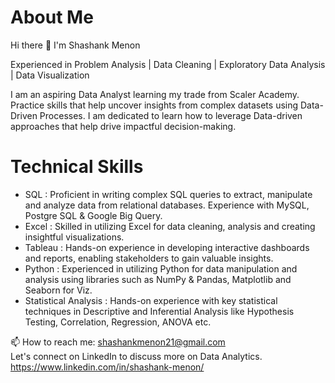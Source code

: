 # About Me

Hi there 👋 I'm Shashank Menon

Experienced in Problem Analysis | Data Cleaning | Exploratory Data Analysis | Data Visualization

I am an aspiring Data Analyst learning my trade from Scaler Academy. Practice skills that help uncover insights from complex datasets using Data-Driven Processes. I am dedicated to learn how to leverage Data-driven approaches that help drive impactful decision-making.


Technical Skills
================

- SQL : Proficient in writing complex SQL queries to extract, manipulate and analyze data from relational databases. Experience with MySQL, Postgre SQL & Google Big Query.
- Excel : Skilled in utilizing Excel for data cleaning, analysis and creating insightful visualizations.
- Tableau : Hands-on experience in developing interactive dashboards and reports, enabling stakeholders to gain valuable insights.
- Python : Experienced in utilizing Python for data manipulation and analysis using libraries such as NumPy & Pandas, Matplotlib and Seaborn for Viz.
- Statistical Analysis : Hands-on experience with key statistical techniques in Descriptive and Inferential Analysis like Hypothesis Testing, Correlation, Regression, ANOVA etc.


📫 How to reach me: shashankmenon21@gmail.com   
Let's connect on LinkedIn to discuss more on Data Analytics.   https://www.linkedin.com/in/shashank-menon/
